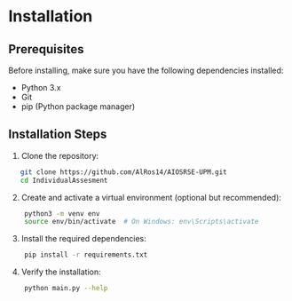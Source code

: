 # Installation

## Prerequisites
Before installing, make sure you have the following dependencies installed:
- Python 3.x
- Git
- pip (Python package manager)

## Installation Steps
1. Clone the repository:
```bash
   git clone https://github.com/AlRos14/AIOSRSE-UPM.git
   cd IndividualAssesment
```

2. Create and activate a virtual environment (optional but recommended):
```bash
    python3 -m venv env
    source env/bin/activate  # On Windows: env\Scripts\activate
```

3. Install the required dependencies:
```bash
    pip install -r requirements.txt
```

4. Verify the installation:
```bash
    python main.py --help
```
